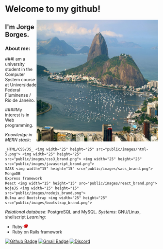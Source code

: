 # Welcome to my github!
<img align="right" width="400" height="400" src="public/images/vista-do-morro-do-corcovado-brasil.jpg">

## I'm **Jorge Borges**.

### About me:

###I am a university student in the Computer System course at Universidade Federal Fluminense / Rio de Janeiro. 
    
####My interest is in Web programming.

*Knowledge in MERN stack*:

    _HTML/CSS/JS_ <img width="25" height="25" src="public/images/html-5.png"> <img width="25" height="25" src="public/images/css3_brand.png"> <img width="25" height="25" src="public/images/javascript_brand.png">
    SASS <img width="15" height="15" src="public/images/sass_brand.png">
    MongoDB 
    Express framework 
    React <img width="15" height="15" src="public/images/react_brand.png"> 
    NojeJS <img width="15" height="15" src="public/images/nodejs_brand.png">              
    Bulma and Bootstrap <img width="25" height="25" src="public/images/bootstrap_brand.png">

*Relational database*: PostgreSQL and MySQL.
*Systems*: GNU/Linux, shellscript 
*Learning*:
<ul>
    <li>Ruby <img width="15" height="15" src="public/images/ruby_brand.png"> </li>
    <li> Ruby on Rails framework</li>
</ul>

[![Github Badge](https://img.shields.io/badge/-Github-000?style=flat-square&logo=Github&logoColor=white&link=link_do_seu_perfil_no_github)](https://github.com/JorgeLAB/) [![Gmail Badge](https://img.shields.io/badge/-Gmail-c14438?style=flat-square&logo=Gmail&logoColor=white&link=mailto:seu_email)](mailto:jorgeborgesdev@gmail.com) [![Discord](https://img.shields.io/discord/760987427166748723.svg?label=&logo=discord&logoColor=ffffff&color=7389D8&labelColor=6A7EC2)](https://discord.com/channels/760987427166748723)
